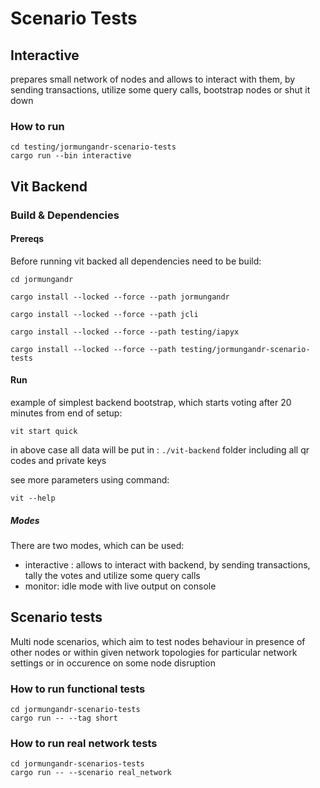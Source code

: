 # Scenario Tests

## Interactive

prepares small network of nodes and allows to interact with them, by sending transactions, utilize some query calls, bootstrap nodes or shut it down

### How to run
```
cd testing/jormungandr-scenario-tests
cargo run --bin interactive
```

## Vit Backend

### Build & Dependencies

#### Prereqs

Before running vit backed all dependencies need to be build:

```
cd jormungandr

cargo install --locked --force --path jormungandr

cargo install --locked --force --path jcli

cargo install --locked --force --path testing/iapyx

cargo install --locked --force --path testing/jormungandr-scenario-tests
```

#### Run

example of simplest backend bootstrap, which starts voting after 20 minutes from end of setup:

```
vit start quick
```

in above case all data will be put in : `./vit-backend` folder including all qr codes and private keys

see more parameters using command:

```
vit --help
```

##### Modes

There are two modes, which can be used:

- interactive : allows to interact with backend, by sending transactions, tally the votes and utilize some query calls
- monitor: idle mode with live output on console


## Scenario tests
Multi node scenarios, which aim to test nodes behaviour in presence of other nodes or within given network topologies for particular network settings or in occurence on some node disruption


### How to run functional tests
```
cd jormungandr-scenario-tests
cargo run -- --tag short
```

### How to run real network tests
```
cd jormungandr-scenarios-tests
cargo run -- --scenario real_network
```
